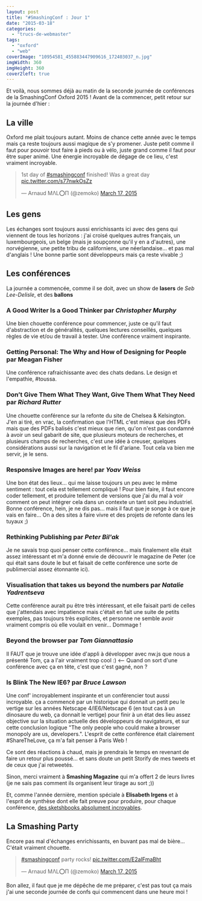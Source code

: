 ```yaml
---
layout: post
title: "#SmashingConf : Jour 1"
date: "2015-03-18"
categories: 
  - "trucs-de-webmaster"
tags: 
  - "oxford"
  - "web"
coverImage: "10954581_455883447909616_172403037_n.jpg"
imgWidth: 360
imgHeight: 360
cover2left: true
---
```


Et voilà, nous sommes déjà au matin de la seconde journée de conférences de la SmashingConf Oxford 2015 ! Avant de la commencer, petit retour sur la journée d'hier :

## La ville

Oxford me plait toujours autant. Moins de chance cette année avec le temps mais ça reste toujours aussi magique de s'y promener. Juste petit comme il faut pour pouvoir tout faire à pieds ou à vélo, juste grand comme il faut pour être super animé. Une énergie incroyable de dégage de ce lieu, c'est vraiment incroyable.

<blockquote class="twitter-tweet" lang="en"><p>1st day of <a href="https://twitter.com/hashtag/smashingconf?src=hash">#smashingconf</a> finished! Was a great day <a href="http://t.co/s77nwkOsZz">pic.twitter.com/s77nwkOsZz</a></p>— Arnaud MΛL⭕П (@zemoko) <a href="https://twitter.com/zemoko/status/577913837971746816">March 17, 2015</a></blockquote>

## Les gens

Les échanges sont toujours aussi enrichissants ici avec des gens qui viennent de tous les horizons : j'ai croisé quelques autres français, un luxembourgeois, un belge (mais je soupçonne qu'il y en a d'autres), une norvégienne, une petite tribu de californiens, une néerlandaise... et pas mal d'anglais ! Une bonne partie sont développeurs mais ça reste vivable ;)

## Les conférences

La journée a commencée, comme il se doit, avec un show de **lasers** de _Seb Lee-Delisle_, et des **ballons**

### **A Good Writer Is a Good Thinker** par _Christopher Murphy_

Une bien chouette conférence pour commencer, juste ce qu'il faut d'abstraction et de généralités, quelques lectures conseillés, quelques règles de vie et/ou de travail à tester. Une conférence vraiment inspirante.  

### **Getting Personal: The Why and How of Designing for People** par Meagan Fisher

Une conférence rafraichissante avec des chats dedans. Le design et l'empathie, #toussa.  

### **Don’t Give Them What They Want, Give Them What They Need** par _Richard Rutter_

Une chouette conférence sur la refonte du site de Chelsea & Kelsington. J'en ai tiré, en vrac, la confirmation que l'HTML c'est mieux que des PDFs mais que des PDFs balisés c'est mieux que rien, qu'on n'est pas condamné à avoir un seul gabarit de site, que plusieurs moteurs de recherches, et plusieurs champs de recherches, c'est une idée à creuser, quelques considérations aussi sur la navigation et le fil d'ariane. Tout cela va bien me servir, je le sens.  

### **Responsive Images are here!** par _Yoav Weiss_

Une bon état des lieux... qui me laisse toujours un peu avec le même sentiment : tout cela est tellement compliqué ! Pour bien faire, il faut encore coder tellement, et produire tellement de versions que j'ai du mal à voir comment on peut intégrer cela dans un contexte un tant soit peu industriel. Bonne conférence, hein, je ne dis pas... mais il faut que je songe à ce que je vais en faire... On a des sites à faire vivre et des projets de refonte dans les tuyaux ;)  

### **Rethinking Publishing** par _Peter Bil'ak_

Je ne savais trop quoi penser cette conférence... mais finalement elle était assez intéressant et m'a donné envie de découvrir le magazine de Peter (ce qui était sans doute le but et faisait de cette conférence une sorte de publimercial assez étonnante ici).  

### **Visualisation that takes us beyond the numbers** par _Natalie Yadrentseva_

Cette conférence aurait pu être très intéressant, et elle faisait parti de celles que j'attendais avec impatience mais c'était en fait une suite de petits exemples, pas toujours très explicites, et personne ne semble avoir vraiment compris où elle voulait en venir... Dommage !  

### **Beyond the browser** par _Tom Giannattasio_

Il FAUT que je trouve une idée d'appli à développer avec nw.js que nous a présenté Tom, ça a l'air vraiment trop cool :) <-- Quand on sort d'une conférence avec ça en tête, c'est que c'est gagné, non ?  

### **Is Blink The New IE6?** par _Bruce Lawson_

Une conf' incroyablement inspirante et un conférencier tout aussi incroyable. ça a commencé par un historique qui donnait un petit peu le vertige sur les années Netscape 4/IE6/Netscape 6 (en tout cas à un dinosaure du web, ça donnait le vertige) pour finir à un état des lieu assez objective sur la situation actuelle des développeurs de navigateurs, et sur cette conclusion logique "The only people who could make a browser monopoly are us, developers.". L'esprit de cette conférence était clairement #ShareTheLove, ça m'a fait penser à Paris Web !  

Ce sont des réactions à chaud, mais je prendrais le temps en revenant de faire un retour plus poussé... et sans doute un petit Storify de mes tweets et de ceux que j'ai retweetés.

Sinon, merci vraiment à **Smashing Magazine** qui m'a offert 2 de leurs livres (je ne sais pas comment ils organisent leur tirage au sort ;))

Et, comme l'année dernière, mention spéciale à **Elisabeth Irgens** et à l'esprit de synthèse dont elle fait preuve pour produire, pour chaque conférence, [des sketshbooks absolument incroyables](https://twitter.com/elisabethirg/media).

## La Smashing Party

Encore pas mal d'échanges enrichissants, en buvant pas mal de bière... C'était vraiment chouette.

<blockquote class="twitter-tweet" lang="en"><p><a href="https://twitter.com/hashtag/smashingconf?src=hash">#smashingconf</a> party rocks! <a href="http://t.co/E2aIFmaBht">pic.twitter.com/E2aIFmaBht</a></p>— Arnaud MΛL⭕П (@zemoko) <a href="https://twitter.com/zemoko/status/577979444536700928">March 17, 2015</a></blockquote>

Bon allez, il faut que je me dépêche de me préparer, c'est pas tout ça mais j'ai une seconde journée de confs qui commencent dans une heure moi !
